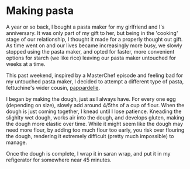 # Making pasta

A year or so back, I bought a pasta maker for my girlfriend and I's anniversary. It was only part of my gift to her, but being in the 'cooking' stage of our relationship, I thought it made for a properly thought out gift. As time went on and our lives became increasingly more busy, we slowly stopped using the pasta maker, and opted for faster, more convenient options for starch (we like rice) leaving our pasta maker untouched for weeks at a time.

This past weekend, inspired by a MasterChef episode and feeling bad for my untouched pasta maker, I decided to attempt a different type of pasta, fettuchine's wider cousin, [pappardelle](https://www.youtube.com/shorts/06IDdD75jqA). 

I began by making the dough, just as I always have. For every one egg (depending on size), slowly add around 4/5ths of a cup of flour. When the dough is just coming together, I knead until I lose patience. Kneading the slighlty wet dough, works air into the dough, and develops gluten, making the dough more elastic over time. While it might seem like the dough may need more flour, by adding too much flour too early, you risk over flouring the dough, rendering it extremely difficult (pretty much impossible) to manage. 

Once the dough is complete, I wrap it in saran wrap, and put it in my refigerator for somewhere near 45 minutes. 

